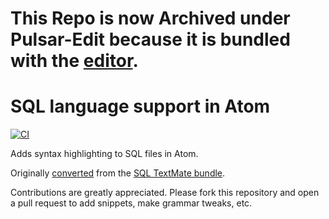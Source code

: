 # This Repo is now Archived under Pulsar-Edit because it is bundled with the [editor](https://github.com/pulsar-edit/pulsar/tree/master/packages#core-packages).

# SQL language support in Atom
[![CI](https://github.com/atom/language-sql/actions/workflows/ci.yml/badge.svg)](https://github.com/atom/language-sql/actions/workflows/ci.yml)

Adds syntax highlighting to SQL files in Atom.

Originally [converted](http://flight-manual.atom.io/hacking-atom/sections/converting-from-textmate) from the [SQL TextMate bundle](https://github.com/textmate/sql.tmbundle).

Contributions are greatly appreciated. Please fork this repository and open a pull request to add snippets, make grammar tweaks, etc.
